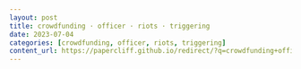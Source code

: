 ```yaml
---
layout: post
title: crowdfunding · officer · riots · triggering
date: 2023-07-04
categories: [crowdfunding, officer, riots, triggering]
content_url: https://papercliff.github.io/redirect/?q=crowdfunding+officer+riots+triggering&tbs=cdr:1,cd_min:7/3/2023,cd_max:7/5/2023
---
```

